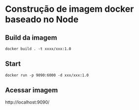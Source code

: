 # Construção de imagem docker baseado no Node

## Build da imagem
`docker build . -t xxxx/xxx:1.0`

## Start
`docker run -p 9090:6000 -d xxx/xxx:1.0`

## Acessar imagem
http://localhost:9090/
